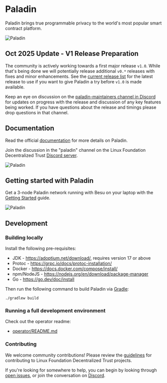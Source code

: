 # Paladin

Paladin brings true programmable privacy to the world's most popular smart contract platform.

![Paladin](doc-site/docs/images/paladin_overview.svg)

## Oct 2025 Update - V1 Release Preparation

The community is actively working towards a first major release `v1.0`. While that's being done we will potentially release additional `v0.*` releases with fixes and minor enhancements. See the [current release list](https://github.com/LFDT-Paladin/paladin/releases) for the latest release to use if you want to give Paladin a try before `v1.0` is made available.

Keep an eye on discussion on the [paladin-maintainers channel in Discord](https://discord.com/channels/905194001349627914/1332404027052392488) for updates on progress with the release and discussion of any key features being worked. If you have questions about the release and timings please drop questions in that channel.

## Documentation

Read the official [documentation](https://LFDT-Paladin.github.io/paladin/head)
for more details on Paladin.

Join the discussion in the "paladin" channel on the
Linux Foundation Decentralized Trust [Discord server](https://discord.com/channels/905194001349627914/1303371167020879903).

![Paladin](doc-site/docs/images/paladin_runtime.svg)

## Getting started with Paladin

Get a 3-node Paladin network running with Besu on your laptop with the
[Getting Started](https://LFDT-Paladin.github.io/paladin/head/getting-started/installation)
guide.

![Paladin](doc-site/docs/images/paladin_deployment.svg)

## Development

### Building locally

Install the following pre-requisites:

- JDK - <https://adoptium.net/download/>, requires version 17 or above
- Protoc - <https://grpc.io/docs/protoc-installation/>
- Docker - <https://docs.docker.com/compose/install/>
- npm/NodeJS - <https://nodejs.org/en/download/package-manager>
- Go - https://go.dev/doc/install

Then run the following command to build Paladin via [Gradle](https://gradle.org/):

```shell
./gradlew build
```

### Running a full development environment

Check out the operator readme:

- [operator/README.md](operator/README.md)

### Contributing

We welcome community contributions! Please review the [guidelines](https://www.lfdecentralizedtrust.org/how-to-contribute)
for contributing to Linux Foundation Decentralized Trust projects.

If you're looking for somewhere to help, you can begin by looking through
[open issues](https://github.com/LFDT-Paladin/paladin/issues), or join
the conversation on [Discord](https://discord.com/channels/905194001349627914/1303371167020879903).
